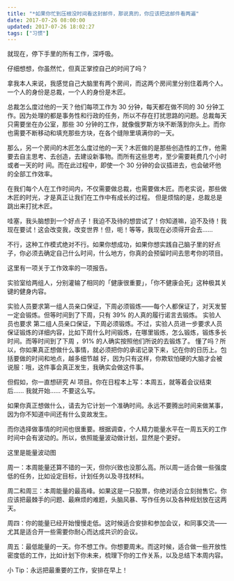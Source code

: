 ```yaml
---
title: "*如果你忙到压根没时间看这封邮件，那说真的，你应该把这邮件看两遍"
date: 2017-07-26 08:00:00
updated: 2017-07-26 18:02:27
tags: ["习惯"]
---
```

就现在，停下手里的所有工作，深呼吸。

  

仔细想想，你虽然忙，但真正掌控自己的时间了吗？

  

拿我本人来说，我感觉自己大脑里有两个房间，而这两个房间里分别住着两个人。一个人的身份是总裁，一个人的身份是木匠。

  

总裁怎么度过他的一天？他们每项工作为 30 分钟，每天都在做不同的 30
分钟工作。因为处理的都是事务性和行政的任务，所以不存在打扰思路的问题。总裁每天只需要坐在办公室，那些 30
分钟的工作，就像俄罗斯方块不断落到你头上。而你也需要不断移动和填充那些方块，在各个缝隙里填满你的一天。

  

那么，另一个房间的木匠怎么度过他的一天？木匠做的是那些创造性的工作，他需要去自主思考、去创造，去建设新事物。而所有这些思考，至少需要耗费几个小时或者一天的时
间。而在此过程中，即使一个 30 分钟的会议插进去，也会破坏他的全部工作效率。  

  

在我们每个人在工作时间内，不仅需要做总裁，也需要做木匠。而老实说，那些做木匠的时光，才是真正让我们在工作中有成长的过程。
但是烦恼的是，总裁总是跳出来打扰木匠。

  

哇塞，我头脑想到一个好点子！我迫不及待的想尝试了！你知道嘛，迫不及待！我现在要试！这会改变我，改变世界！但，呃！等等，我现在必须得开会去……  

  

不行，这种工作模式绝对不行。如果你想成功，如果你想实践自己脑子里的好点子，你必须去确定自己什么时间，什么地方，你真的会预留时间去思考你的项目。

  

这里有一项关于工作效率的一项报告。

  

实验室给两组人，分别灌输了相同的「健康很重要」，「你不健康会死」这种极其关键的健身内容。

  

实验人员要求第一组人员亲口保证，下周必须锻炼——每个人都保证了，对天发誓一定会锻炼。但等时间到了下周，只有 39% 的人真的履行诺言去锻炼。 实验人员也要求
第二组人员亲口保证，下周必须锻炼。不过，实验人员进一步要求人员保证锻炼的详细内容，比如下周什么时间锻炼，在哪里锻炼，怎么锻炼，锻炼多长时间。而等时间到了下周
，91% 的人确实按照他们所说的去锻炼了。 懂了吗？所以，你如果真正想做什么事情，就必须把你的承诺记录下来，记在你的日历上。包括要做的时间和地点，越多细节越
好，因为只有这样，你欺软怕硬的大脑才会被说服：哦，这件事会真正发生，我确实会做这件事。  

  

但假如，你一直想研究 AI 项目。你在日程本上写：本周五，就等着会议结束后…… 我就开始…… 不要这么写。

如果你真正想做什么，请去为它计划一个准确时间。永远不要腾出时间来做某事，因为你不知道中间还有什么变故发生。

而你选择做事情的时间也很重要。根据调查，个人精力能量水平在一周五天的工作时间中会有波动的。所以，依照能量波动做计划，显然是个更好。  

  

这里是能量波动图

周一：本周能量还算不错的一天，但你兴致也没那么高。所以周一适合做一些强度低的任务，比如设定目标，计划任务以及寻找材料。

周二和周三：本周能量的最高峰。如果这是一只股票，你绝对适合立刻抛售它。你应该把最棘手的问题、最麻烦的难题，头脑风暴、写作任务以及各种规划放在这两天。

周四：你的能量已经开始慢慢走低。这时候适合安排和参加会议，和同事交流——尤其是适合开一些需要你耐心而达成共识的会议。  

周五：最低能量的一天。你不想工作。你想要周末。而这时候，适合做一些开放性密度低的工作，比如计划下你未来，梳理下你的工作关系，以及总结下本周内容。

  

  

小 Tip：永远把最重要的工作，安排在早上！

  

